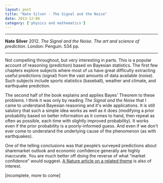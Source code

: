 ```yaml
---
layout: post
title: "Nate Silver - The Signal and the Noise"
date: 2013-12-06
category: ['physics and mathematics']
---
```



***
<b>Nate Silver</b> 2012. _The Signal and the Noise. The art and science of prediction_. London: Penguin. 534 pp.

***


Not compelling throughout, but very interesting in parts.  This is a popular account of reasoning (prediction) based on Bayesian statistics.  The first few chapters explore subjects where most of us have great difficulty extracting useful predictions (signal) from the vast amounts of data available (noise).  Such subjects include sports statistics (baseball), weather and climate, and earthquake prediction.

The second half of the book explains and applies Bayes' Theorem to these problems.   I think it was only by reading _The Signal and the Noise_ that I came to understand Bayesian reasoning and it's wide applications.  It is still salutory that such a simple idea works as well as it does (modifying a prior probability based on better information as it comes to hand, then repeat as often as possible, each time with slightly improved probability).  It works even if the prior probability is a poorly-informed guess. And even if we don't ever come to understand the underlying cause of the phenomenon (as with earthquakes).

One of the telling conclusions was that people’s surveyed predictions about sharemarket outlook and economic confidence generally are highly inaccurate.  You are much better off doing the reverse of what “market confidence” would suggest.  [A Nature article on a related  theme](http://www.nature.com/srep/2013/130425/srep01684/full/srep01684.html)  is also of interest.
 
[incomplete, more to come]
 

